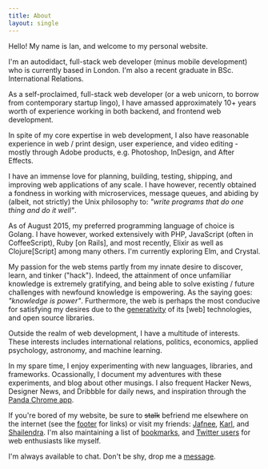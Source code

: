 ```yaml
---
title: About
layout: single
---
```


Hello! My name is Ian, and welcome to my personal website.

I'm an autodidact, full-stack web developer (minus mobile development) who is currently based in London. I'm also a recent graduate in BSc. International Relations.

As a self-proclaimed, full-stack web developer (or a web unicorn, to borrow from contemporary startup lingo), I have amassed approximately 10+ years worth of experience working in both backend, and frontend web development.

In spite of my core expertise in web development, I also have reasonable experience in web / print design, user experience, and video editing - mostly through Adobe products, e.g. Photoshop, InDesign, and After Effects.

I have an immense love for planning, building, testing, shipping, and improving web applications of any scale. I have however, recently obtained a fondness in working with microservices, message queues, and abiding by (albeit, not strictly) the Unix philosophy to: _"write programs that do one thing and do it well"_.

As of August 2015, my preferred programming language of choice is Golang. I have however, worked extensively with PHP, JavaScript (often in CoffeeScript), Ruby [on Rails], and most recently, Elixir as well as Clojure[Script] among many others. I'm currently exploring Elm, and Crystal.

My passion for the web stems partly from my innate desire to discover, learn, and tinker ("hack"). Indeed, the attainment of once unfamiliar knowledge is extremely gratifying, and being able to solve existing / future challenges with newfound knowledge is empowering. As the saying goes: _"knowledge is power"_. Furthermore, the web is perhaps the most conducive for satisfying my desires due to the [generativity](http://papers.ssrn.com/sol3/papers.cfm?abstract_id=847124) of its [web] technologies, and open source libraries.

Outside the realm of web development, I have a multitude of interests. These interests includes international relations, politics, economics, applied psychology, astronomy, and machine learning.

In my spare time, I enjoy experimenting with new languages, libraries, and frameworks. Ocassionally, I document my adventures with these experiments, and blog about other musings. I also frequent Hacker News, Designer News, and Dribbble for daily news, and inspiration through the [Panda Chrome app](http://usepanda.com/).

If you're bored of my website, be sure to <del>stalk</del> befriend me elsewhere on the internet (see the [footer](#footer) for links) or visit my friends: [Jafnee](http://jafnee.com/), [Karl](http://mbwkarl.com/), and [Shailendra](http://shailendra.me/). I'm also maintaining a list of [bookmarks](http://www.evernote.com/shard/s233/sh/473897f7-0543-4b26-b849-18ded36d3236/f972fb216d32beb01866bc45615f87c8), and [Twitter users](https://twitter.com/MrSaints/web) for web enthusiasts like myself.

I'm always available to chat. Don't be shy, drop me a [message](/hello).
